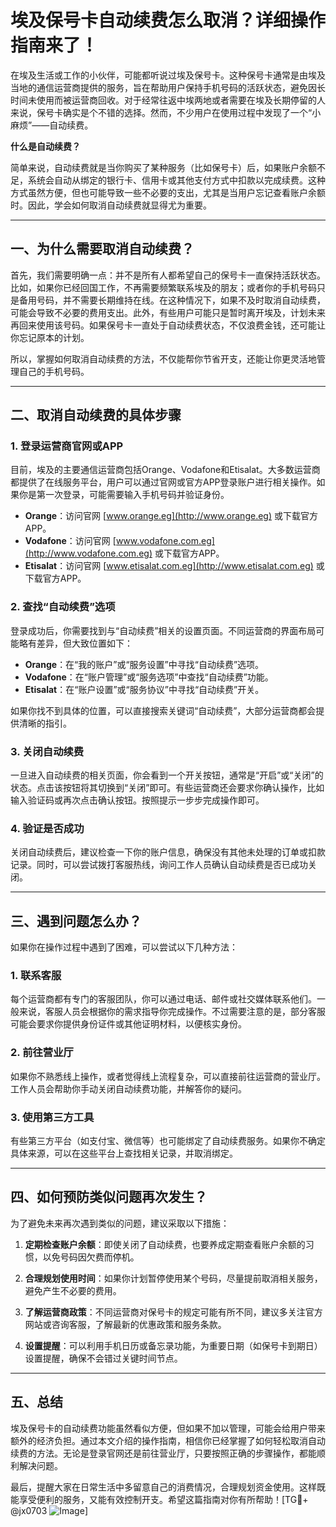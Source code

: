 # 埃及保号卡自动续费怎么取消？详细操作指南来了！

在埃及生活或工作的小伙伴，可能都听说过埃及保号卡。这种保号卡通常是由埃及当地的通信运营商提供的服务，旨在帮助用户保持手机号码的活跃状态，避免因长时间未使用而被运营商回收。对于经常往返中埃两地或者需要在埃及长期停留的人来说，保号卡确实是个不错的选择。然而，不少用户在使用过程中发现了一个“小麻烦”——自动续费。

**什么是自动续费？**

简单来说，自动续费就是当你购买了某种服务（比如保号卡）后，如果账户余额不足，系统会自动从绑定的银行卡、信用卡或其他支付方式中扣款以完成续费。这种方式虽然方便，但也可能导致一些不必要的支出，尤其是当用户忘记查看账户余额时。因此，学会如何取消自动续费就显得尤为重要。

---

## **一、为什么需要取消自动续费？**

首先，我们需要明确一点：并不是所有人都希望自己的保号卡一直保持活跃状态。比如，如果你已经回国工作，不再需要频繁联系埃及的朋友；或者你的手机号码只是备用号码，并不需要长期维持在线。在这种情况下，如果不及时取消自动续费，可能会导致不必要的费用支出。此外，有些用户可能只是暂时离开埃及，计划未来再回来使用该号码。如果保号卡一直处于自动续费状态，不仅浪费金钱，还可能让你忘记原本的计划。

所以，掌握如何取消自动续费的方法，不仅能帮你节省开支，还能让你更灵活地管理自己的手机号码。

---

## **二、取消自动续费的具体步骤**

### **1. 登录运营商官网或APP**

目前，埃及的主要通信运营商包括Orange、Vodafone和Etisalat。大多数运营商都提供了在线服务平台，用户可以通过官网或官方APP登录账户进行相关操作。如果你是第一次登录，可能需要输入手机号码并验证身份。

- **Orange**：访问官网 [www.orange.eg](http://www.orange.eg) 或下载官方APP。
- **Vodafone**：访问官网 [www.vodafone.com.eg](http://www.vodafone.com.eg) 或下载官方APP。
- **Etisalat**：访问官网 [www.etisalat.com.eg](http://www.etisalat.com.eg) 或下载官方APP。

### **2. 查找“自动续费”选项**

登录成功后，你需要找到与“自动续费”相关的设置页面。不同运营商的界面布局可能略有差异，但大致位置如下：

- **Orange**：在“我的账户”或“服务设置”中寻找“自动续费”选项。
- **Vodafone**：在“账户管理”或“服务选项”中查找“自动续费”功能。
- **Etisalat**：在“账户设置”或“服务协议”中寻找“自动续费”开关。

如果你找不到具体的位置，可以直接搜索关键词“自动续费”，大部分运营商都会提供清晰的指引。

### **3. 关闭自动续费**

一旦进入自动续费的相关页面，你会看到一个开关按钮，通常是“开启”或“关闭”的状态。点击该按钮将其切换到“关闭”即可。有些运营商还会要求你确认操作，比如输入验证码或再次点击确认按钮。按照提示一步步完成操作即可。

### **4. 验证是否成功**

关闭自动续费后，建议检查一下你的账户信息，确保没有其他未处理的订单或扣款记录。同时，可以尝试拨打客服热线，询问工作人员确认自动续费是否已成功关闭。

---

## **三、遇到问题怎么办？**

如果你在操作过程中遇到了困难，可以尝试以下几种方法：

### **1. 联系客服**

每个运营商都有专门的客服团队，你可以通过电话、邮件或社交媒体联系他们。一般来说，客服人员会根据你的需求指导你完成操作。不过需要注意的是，部分客服可能会要求你提供身份证件或其他证明材料，以便核实身份。

### **2. 前往营业厅**

如果你不熟悉线上操作，或者觉得线上流程复杂，可以直接前往运营商的营业厅。工作人员会帮助你手动关闭自动续费功能，并解答你的疑问。

### **3. 使用第三方工具**

有些第三方平台（如支付宝、微信等）也可能绑定了自动续费服务。如果你不确定具体来源，可以在这些平台上查找相关记录，并取消绑定。

---

## **四、如何预防类似问题再次发生？**

为了避免未来再次遇到类似的问题，建议采取以下措施：

1. **定期检查账户余额**：即使关闭了自动续费，也要养成定期查看账户余额的习惯，以免号码因欠费而停机。
   
2. **合理规划使用时间**：如果你计划暂停使用某个号码，尽量提前取消相关服务，避免产生不必要的费用。

3. **了解运营商政策**：不同运营商对保号卡的规定可能有所不同，建议多关注官方网站或咨询客服，了解最新的优惠政策和服务条款。

4. **设置提醒**：可以利用手机日历或备忘录功能，为重要日期（如保号卡到期日）设置提醒，确保不会错过关键时间节点。

---

## **五、总结**

埃及保号卡的自动续费功能虽然看似方便，但如果不加以管理，可能会给用户带来额外的经济负担。通过本文介绍的操作指南，相信你已经掌握了如何轻松取消自动续费的方法。无论是登录官网还是前往营业厅，只要按照正确的步骤操作，都能顺利解决问题。

最后，提醒大家在日常生活中多留意自己的消费情况，合理规划资金使用。这样既能享受便利的服务，又能有效控制开支。希望这篇指南对你有所帮助！[TG💪+ @jx0703 ![Image](https://github.com/user-attachments/assets/dbca1d08-cadb-493c-b0ec-ad6f7a83f270)]